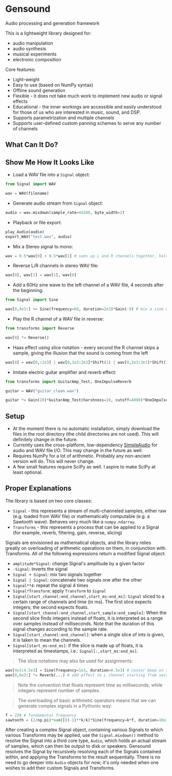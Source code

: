 # Gensound
Audio processing and generation framework


This is a lightweight library designed for:
* audio manipulation
* audio synthesis
* musical experiments
* electronic composition

Core features:
* Light-weight
* Easy to use (based on NumPy syntax)
* Offline sound generation
* Flexible - it does not take much work to implement new audio or signal effects
* Educational - the inner workings are accessible and easily understood for those of us who are interested in music, sound, and DSP.
* Supports parametrization and multiple channels
* Supports user-defined custom panning schemes to serve any number of channels

## What Can It Do?

## Show Me How It Looks Like
* Load a WAV file into a `Signal` object:
```python
from Signal import WAV

wav = WAV(filename)
```

* Generate audio stream from `Signal` object:
```python
audio = wav.mixdown(sample_rate=44100, byte_width=2)
```

* Playback or file export:
```python
play_Audio(audio)
export_WAV("test.wav", audio)
```

* Mix a Stereo signal to mono:
```python
wav = 0.5*wav[0] + 0.5*wav[1] # sums up L and R channels together, halving the amplitudes
```

* Reverse L/R channels in stereo WAV file:
```python
wav[0], wav[1] = wav[1], wav[0]
```

* Add a 60Hz sine wave to the left channel of a WAV file, 4 seconds after the beginning:
```python
from Signal import Sine

wav[0,4e3:] += Sine(frequency=60, duration=2e3)*Gain(-9) # mix a sine wav to the L channel, starting at 4000ms
```

* Play the R channel of a WAV file in reverse:
```python
from transforms import Reverse

wav[0] *= Reverse()
```

* Haas effect using slice notation - every second the R channel skips a sample, giving the illusion that the sound is coming from the left
```python
wav[0] = wav[0,:1e3] | wav[0,1e3:2e3]*Shift(1) | wav[0,2e3:3e3]*Shift(1) ... # TODO check
```

* Imitate electric guitar amplifier and reverb effect:
```python
from transforms import GuitarAmp_Test, OneImpulseReverb

guitar = WAV("guitar_clean.wav")

guitar *= Gain(20)*GuitarAmp_Test(harshness=10, cutoff=4000)*OneImpulseReverb(mix=1.2, num=2000, curve="steep")
```

## Setup
* At the moment there is no automatic installation, simply download the files in the root directory (the child directories are not used). This will definitely change in the future.
* Currently uses the cross-platform, low-dependency [SimpleAudio](https://github.com/hamiltron/py-simple-audio) for audio and WAV file I/O. This may change in the future as well.
* Requires NumPy for a lot of arithmetic. Probably any non-ancient version will do. This will never change.
* A few small features require SciPy as well. I aspire to make SciPy at least optional.

## Proper Explanations

The library is based on two core classes:
* `Signal` - this represents a stream of multi-channeled samples, either raw (e.g. loaded from WAV file) or mathematically computable (e.g. a Sawtooth wave). Behaves very much like a `numpy.ndarray`.
* `Transforms` - this represents a process that can be applied to a Signal (for example, reverb, filtering, gain, reverse, slicing)

Signals are envisioned as mathematical objects, and the library relies greatly on overloading of arithmetic operations on them, in conjunction with Transforms. All of the following expressions return a modified Signal object:
* `amplitude*Signal`: change Signal's amplitude by a given factor
* `-Signal`: inverts the signal
* `Signal + Signal`: mix two signals together
* `Signal | Signal`: concatenate two signals one after the other
* `Signal**4`: repeat the signal 4 times
* `Signal*Transform`: apply `Transform` to `Signal`
* `Signal[start_channel:end_channel,start_ms:end_ms]`: `Signal` sliced to a certain range of channels and time (in ms). The first slice expects integers; the second expects floats.
* `Signal[start_channel:end_channel,start_sample:end_sample]`: When the second slice finds integers instead of floats, it is interpreted as a range over samples instead of milliseconds. Note that the duration of this signal changes according to the sample rate.
* `Signal[start_channel:end_channel]`: when a single slice of ints is given, it is taken to mean the channels.
* `Signal[start_ms:end_ms]`: if the slice is made up of floats, it is interpreted as timestamps, i.e.: `Signal[:,start_ms:end_ms]`.

> The slice notations may also be used for assignments:
```python
wav[4e3:4.5e3] = Sine(frequency=1e3, duration=0.5e3) # censor beep on seconds 4-4.5
wav[0,6e3:] *= Reverb(...) # add effect to L channel starting from second 6
```

> Note the convention that floats represent time as milliseconds, while integers represent number of samples.

> The overloading of basic arithmetic operators means that we can generate complex signals in a Pythonic way:
```python
f = 220 # fundamental frequency
sawtooth = (2/np.pi)*sum([((-1)**k/k)*Sine(frequency=k*f, duration=10e3) for k in range(1,11)]) # approximates a sawtooth wave by the first 10 harmonics
```

After creating a complex Signal object, containing various Signals to which various Transforms may be applied, use the `Signal.mixdown()` method to resolve the Signal into a third core type, `Audio`, which holds an actual stream of samples, which can then be output to disk or speakers. Gensound resolves the Signal by recursively resolving each of the Signals contained within, and applying the Transforms to the result sequentially. There is no need to go deeper into `Audio` objects for now; it's only needed when one wishes to add their custom Signals and Transforms.









